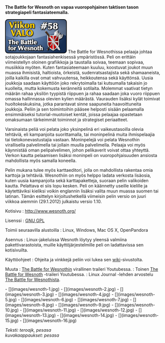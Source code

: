<!--
Title: 2x06 The Battle for Wesnoth - Viikon VALO #58
Date: 2012/02/05
Pageimage: valo58-wesnoth.png
Tags: Linux,Windows,Mac OS X,OpenPandora,Peli
-->

**The Battle for Wesnoth on vapaa vuoropohjainen taktisen tason
strategiapeli fantasiateemalla.**

![](images/valo58-wesnoth.png "fig:valo58-wesnoth.png") The Battle for
Wesnothissa pelaaja johtaa sotajoukkojaan fantasiahenkisessä
ympäristössä. Peli on erittäin viimeistellyn oloinen grafiikkoja ja
taustalla soivaa, teemaan sopivaa, musiikkia myöten. Kuten
fantasiateemaan kuuluu, koostuvat joukot muun muassa ihmisistä,
haltioista, örkeistä, sudenratsastajista sekä shamaaneista, joilla
kaikilla ovat omat vahvuutensa, heikkoutensa sekä käyttönsä. Uusia
joukkoja saadaan käyttöön joko rekrytoimalla tai kutsumalla takaisin jo
kuolleita, mutta kokemusta keränneitä sotilaita. Molemmat vaativat
tietyn määrän rahaa yksilön tyypistä riippuen ja rahaa saadaan joka
vuoro riippuen omassa hallinnassa olevien kylien määrästä. Vaurauden
lisäksi kylät toimivat huoltokeskuksina, jotka parantavat sinne
saapuneita haavoittuneita joukkoja. Peliin ja sen toimintoihin pääsee
helposti sisään pelaamalla ensimmäiseksi tutorial-muotoiset kentät,
joissa pelaajaa opastetaan omaksumaan tärkeimmät toiminnot ja
strategiset periaatteet.

Varsinaista peliä voi pelata joko yksinpelinä eri vaikeustasoilla olevia
tehtäviä, eli kampanjoita suorittamalla, tai moninpelinä muita
ihmispelaajia tai tietokonevastustajia vastaan. Moninpelejä voi pelata
Wesnothin virallisella palvelimella tai jollain muulla palvelimella.
Pelaaja voi myös käynnistää oman pelipalvelimen, johon pelikaverit
voivat ottaa yhteyttä. Verkon kautta pelaamisen lisäksi moninpeli on
vuoropohjaisuuden ansiosta mahdollista myös samalla koneella.

Pelin mukana tulee myös karttaeditori, jolla on mahdollista rakentaa
omia karttoja ja tehtäviä. Wesnothiin on myös helppo ladata verkosta
lisäosia, kuten uusia kampanjoita sekä karttapaketteja, suoraan pelin
valikoiden kautta. Pelattava ei siis lopu kesken. Peli on käännetty
useille kielille ja käytettäviksi kieliksi voikin englannin lisäksi
valita muun muassa suomen tai latinan. Tämän esittelyn kirjoitushetkellä
viimeisin pelin versio on juuri viikkoa aiemmin (29.1.2012) julkaistu
versio 1.10.

Kotisivu
:   <http://www.wesnoth.org/>

Lisenssi
:   [GNU GPL](GNU_GPL)

Toimii seuraavilla alustoilla
:   Linux, Windows, Mac OS X, OpenPandora

Asennus
:   Linux-jakeluissa Wesnoth löytyy yleensä valmiina pakettivarastoista,
    muille käyttöjärjestelmille peli on ladattavissa sen kotisivuilta.

Käyttöohjeet
:   Ohjeita ja vinkkejä peliin voi lukea sen
    [wiki](http://wiki.wesnoth.org/Play)-sivustolta.

Muuta
:   [The Battle for
    Wesnothin](http://www.youtube.com/watch?v=w3P39lppcH4) virallinen
    traileri Youtubessa.
:   Toinen [The Battle for
    Wesnoth](http://www.youtube.com/watch?v=EIt69vznegs) -traileri
    Youtubessa.
:   Linux Journal -lehden arvostelu [The Battle for
    Wesnothista](http://www.youtube.com/watch?v=szENcNiRD9Y).

<div class="psgallery" markdown="1">
-   [](images/wesnoth-1.jpg)
-   [](images/wesnoth-2.jpg)
-   [](images/wesnoth-3.jpg)
-   [](images/wesnoth-4.jpg)
-   [](images/wesnoth-5.jpg)
-   [](images/wesnoth-6.jpg)
-   [](images/wesnoth-7.jpg)
-   [](images/wesnoth-8.jpg)
-   [](images/wesnoth-9.jpg)
-   [](images/wesnoth-10.jpg)
-   [](images/wesnoth-11.jpg)
-   [](images/wesnoth-12.jpg)
-   [](images/wesnoth-13.jpg)
-   [](images/wesnoth-14.jpg)
-   [](images/wesnoth-15.jpg)
-   [](images/wesnoth-16.jpg)
</div>

*Teksti: teroajk, pesasa* <br />
*kuvakaappaukset: pesasa*
